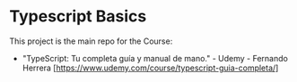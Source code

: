 # Typescript Basics
This project is the main repo for the Course: 

- "TypeScript: Tu completa guía y manual de mano." - Udemy - Fernando Herrera [https://www.udemy.com/course/typescript-guia-completa/]